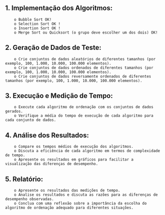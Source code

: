 
## 1. Implementação dos Algoritmos:
		o Bubble Sort OK!
		o Selection Sort OK !
		o Insertion Sort OK !
		o Merge Sort ou Quicksort (o grupo deve escolher um dos dois) OK!

## 2. Geração de Dados de Teste:
		o Crie conjuntos de dados aleatórios de diferentes tamanhos (por exemplo, 100, 1.000, 10.000, 100.000 elementos).
		o Crie conjuntos de dados ordenados de diferentes tamanhos (por exemplo, 100, 1.000, 10.000, 100.000 elementos).
		o Crie conjuntos de dados reversamente ordenados de diferentes tamanhos (por exemplo, 100, 1.000, 10.000, 100.000 elementos).

## 3. Execução e Medição de Tempo:
		o Execute cada algoritmo de ordenação com os conjuntos de dados gerados.
		o Verifique a média do tempo de execução de cada algoritmo para cada conjunto de dados.

## 4. Análise dos Resultados:
		o Compare os tempos médios de execução dos algoritmos.
		o Discuta a eficiência de cada algoritmo em termos de complexidade de tempo.
		o Apresente os resultados em gráficos para facilitar a visualização das diferenças de desempenho.

## 5. Relatório:
		o Apresente os resultados das medições de tempo.
		o Analise os resultados e discuta as razões para as diferenças de desempenho observadas.
		o Conclua com uma reflexão sobre a importância da escolha do algoritmo de ordenação adequado para diferentes situações.
